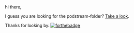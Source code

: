 hi there,

I guess you are looking for the podstream-folder? [Take a look](plugins/music_service/podstream).

Thanks for looking by.
[![forthebadge](http://forthebadge.com/badges/built-with-love.svg)](http://forthebadge.com)
